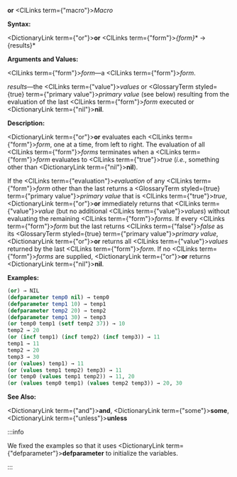 **or** <ClLinks  term={"macro"}><i>Macro</i></ClLinks>

**Syntax:**

<DictionaryLink  term={"or"}><b>or</b></DictionaryLink> <ClLinks  term={"form"}><i>\{form\}</i></ClLinks>\* → \{results\}\*

**Arguments and Values:**

<ClLinks  term={"form"}><i>form</i></ClLinks>—a <ClLinks  term={"form"}><i>form</i></ClLinks>.

*results*—the <ClLinks  term={"value"}><i>values</i></ClLinks> or <GlossaryTerm styled={true} term={"primary value"}><i>primary value</i></GlossaryTerm> (see below) resulting from the evaluation of the last <ClLinks  term={"form"}><i>form</i></ClLinks> executed or <DictionaryLink  term={"nil"}><b>nil</b></DictionaryLink>.

**Description:**

<DictionaryLink  term={"or"}><b>or</b></DictionaryLink> evaluates each <ClLinks  term={"form"}><i>form</i></ClLinks>, one at a time, from left to right. The evaluation of all <ClLinks  term={"form"}><i>forms</i></ClLinks> terminates when a <ClLinks  term={"form"}><i>form</i></ClLinks> evaluates to <ClLinks  term={"true"}><i>true</i></ClLinks> (*i.e.*, something other than <DictionaryLink  term={"nil"}><b>nil</b></DictionaryLink>).

If the <ClLinks  term={"evaluation"}><i>evaluation</i></ClLinks> of any <ClLinks  term={"form"}><i>form</i></ClLinks> other than the last returns a <GlossaryTerm styled={true} term={"primary value"}><i>primary value</i></GlossaryTerm> that is <ClLinks  term={"true"}><i>true</i></ClLinks>, <DictionaryLink  term={"or"}><b>or</b></DictionaryLink> immediately returns that <ClLinks  term={"value"}><i>value</i></ClLinks> (but no additional <ClLinks  term={"value"}><i>values</i></ClLinks>) without evaluating the remaining <ClLinks  term={"form"}><i>forms</i></ClLinks>. If every <ClLinks  term={"form"}><i>form</i></ClLinks> but the last returns <ClLinks  term={"false"}><i>false</i></ClLinks> as its <GlossaryTerm styled={true} term={"primary value"}><i>primary value</i></GlossaryTerm>, <DictionaryLink  term={"or"}><b>or</b></DictionaryLink> returns all <ClLinks  term={"value"}><i>values</i></ClLinks> returned by the last <ClLinks  term={"form"}><i>form</i></ClLinks>. If no <ClLinks  term={"form"}><i>forms</i></ClLinks> are supplied, <DictionaryLink  term={"or"}><b>or</b></DictionaryLink> returns <DictionaryLink  term={"nil"}><b>nil</b></DictionaryLink>.

**Examples:**

```lisp
(or) → NIL 
(defparameter temp0 nil) → temp0
(defparameter temp1 10) → temp1
(defparameter temp2 20) → temp2
(defparameter temp1 30) → temp3
(or temp0 temp1 (setf temp2 37)) → 10
temp2 → 20 
(or (incf temp1) (incf temp2) (incf temp3)) → 11 
temp1 → 11 
temp2 → 20 
temp3 → 30 
(or (values) temp1) → 11 
(or (values temp1 temp2) temp3) → 11 
(or temp0 (values temp1 temp2)) → 11, 20 
(or (values temp0 temp1) (values temp2 temp3)) → 20, 30 
```

**See Also:**

<DictionaryLink  term={"and"}><b>and</b></DictionaryLink>, <DictionaryLink  term={"some"}><b>some</b></DictionaryLink>, <DictionaryLink  term={"unless"}><b>unless</b></DictionaryLink>

:::info

We fixed the examples so that it uses <DictionaryLink  term={"defparameter"}><b>defparameter</b></DictionaryLink> to initialize the variables.

:::
